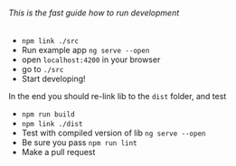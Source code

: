 ###### This is the fast guide how to run development

- `npm link ./src`
- Run example app `ng serve --open`
- open `localhost:4200` in your browser
- go to `./src`
- Start developing!

In the end you should re-link lib to the `dist` folder, and test

- `npm run build`
- `npm link ./dist`
- Test with compiled version of lib `ng serve --open`
- Be sure you pass `npm run lint`
- Make a pull request
